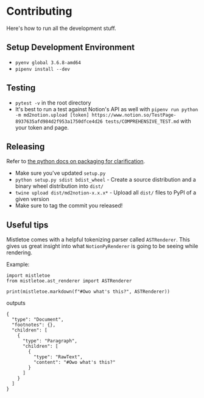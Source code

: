 # Contributing

Here's how to run all the development stuff.

## Setup Development Environment
* `pyenv global 3.6.8-amd64`
* `pipenv install --dev`

## Testing
* `pytest -v` in the root directory
* It's best to run a test against Notion's API as well with `pipenv run python -m md2notion.upload [token] https://www.notion.so/TestPage-8937635afd984d2f953a1750dfce4d26 tests/COMPREHENSIVE_TEST.md` with your token and page.

## Releasing
Refer to [the python docs on packaging for clarification](https://packaging.python.org/tutorials/packaging-projects/).
* Make sure you've updated `setup.py`
* `python setup.py sdist bdist_wheel` - Create a source distribution and a binary wheel distribution into `dist/`
* `twine upload dist/md2notion-x.x.x*` - Upload all `dist/` files to PyPI of a given version
* Make sure to tag the commit you released!

## Useful tips
Mistletoe comes with a helpful tokenizing parser called `ASTRenderer`. This gives us great insight into what `NotionPyRenderer` is going to be seeing while rendering.

Example:
```
import mistletoe
from mistletoe.ast_renderer import ASTRenderer

print(mistletoe.markdown(f"#Owo what's this?", ASTRenderer))
```
outputs
```
{
  "type": "Document",
  "footnotes": {},
  "children": [
    {
      "type": "Paragraph",
      "children": [
        {
          "type": "RawText",
          "content": "#Owo what's this?"
        }
      ]
    }
  ]
}
```